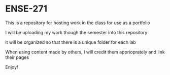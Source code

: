 # ENSE-271
This is a repository for hosting work in the class for use as a portfolio

I will be uploading my work though the semester into this repository

it will be organized so that there is a unique folder for each lab

When using content made by others, I will credit them apprioprately and link their pages

Enjoy!
